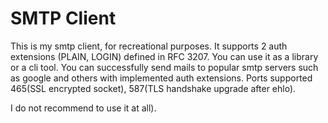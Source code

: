 # SMTP Client

This is my smtp client, for recreational purposes. It supports 2 auth extensions (PLAIN, LOGIN) defined in RFC 3207. You can use it as a library or a cli tool.
You can successfully send mails to popular smtp servers such as google and others with implemented auth extensions. Ports supported 465(SSL encrypted socket), 587(TLS handshake upgrade after ehlo).

I do not recommend to use it at all). 
